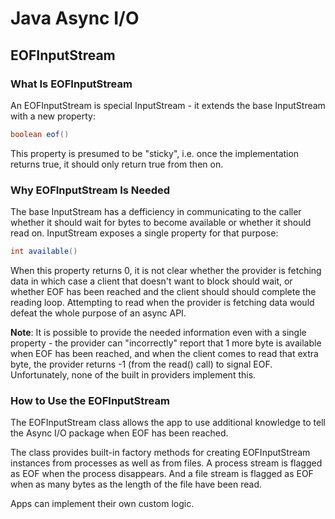 # Java Async I/O
## EOFInputStream


### What Is EOFInputStream
An EOFInputStream is special InputStream - it extends the base InputStream with a new property:
``` Java
boolean eof()
```
This property is presumed to be "sticky", i.e. once the implementation returns true, it should only return true from then on.


### Why EOFInputStream Is Needed
The base InputStream has a defficiency in communicating to the caller whether it should wait for bytes to become available or whether it should read on.
InputStream exposes a single property for that purpose:
``` Java
int available()
```
When this property returns 0, it is not clear whether the provider is fetching data in which case a client that doesn't want to block should wait, or 
whether EOF has been reached and the client should should complete the reading loop.
Attempting to read when the provider is fetching data would defeat the whole purpose of an async API.

__Note__: It is possible to provide the needed information even with a single property - the provider can "incorrectly" report that 1 more byte is available
when EOF has been reached, and when the client comes to read that extra byte, the provider returns -1 (from the read() call) to signal EOF. 
Unfortunately, none of the built in providers implement this.


### How to Use the EOFInputStream
The EOFInputStream class allows the app to use additional knowledge to tell the Async I/O package when EOF has been reached.

The class provides built-in factory methods for creating EOFInputStream instances from processes as well as from files.
A process stream is flagged as EOF when the process disappears.
And a file stream is flagged as EOF when as many bytes as the length of the file have been read.

Apps can implement their own custom logic.